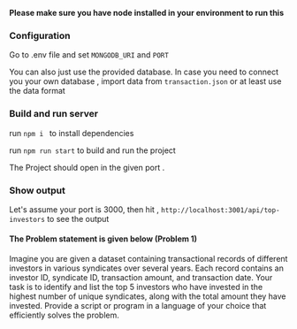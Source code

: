 
**Please make sure you have node installed in your environment to run this**

### Configuration
Go to .env file and set ```MONGODB_URI``` and ```PORT``` 

You can also just use the provided database. 
In case you need to connect you your own database , import data from 
```transaction.json``` or at least use the data format

### Build and run server
run  ```npm i ``` to install dependencies

run   ```npm run start``` to build and run the project

The Project should open in the given port .

### Show output
Let's assume your port is 3000, 
then hit ,
```http://localhost:3001/api/top-investors```
to see the output

#### The Problem statement is given below (Problem 1)

Imagine you are given a dataset containing transactional records of different investors in various
syndicates over several years. Each record contains an investor ID, syndicate ID, transaction
amount, and transaction date. Your task is to identify and list the top 5 investors who have invested
in the highest number of unique syndicates, along with the total amount they have invested.
Provide a script or program in a language of your choice that efficiently solves the problem.